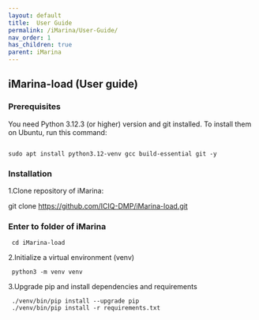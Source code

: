 ```yaml
---
layout: default
title:  User Guide
permalink: /iMarina/User-Guide/
nav_order: 1
has_children: true
parent: iMarina
---
```


## iMarina-load (User guide)

### Prerequisites

You need Python 3.12.3 (or higher) version and git installed.
To install them on Ubuntu, run this command:

```shell

sudo apt install python3.12-venv gcc build-essential git -y

```

### Installation

1.Clone repository of iMarina:

git clone https://github.com/ICIQ-DMP/iMarina-load.git

### Enter to folder of iMarina

```shell
 cd iMarina-load
```

2.Initialize a virtual environment (venv)

```shell
 python3 -m venv venv

```

3.Upgrade pip and install dependencies and requirements

```shell
 ./venv/bin/pip install --upgrade pip
 ./venv/bin/pip install -r requirements.txt

```


<!-- TODO -->


